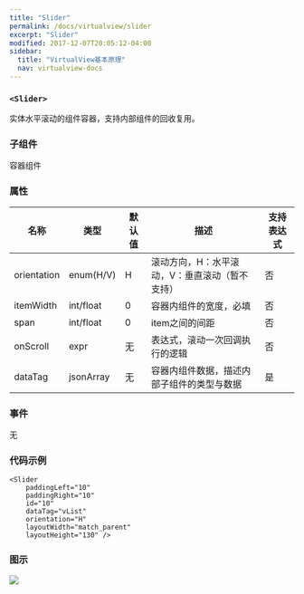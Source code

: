 ```yaml
---
title: "Slider"
permalink: /docs/virtualview/slider
excerpt: "Slider"
modified: 2017-12-07T20:05:12-04:00
sidebar:
  title: "VirtualView基本原理"
  nav: virtualview-docs
---
```


### `<Slider>`

实体水平滚动的组件容器，支持内部组件的回收复用。

### 子组件
容器组件

### 属性

|名称|类型|默认值|描述|支持表达式|
|---|---|---|---|---|
|orientation|enum(H/V)|H|滚动方向，H：水平滚动，V：垂直滚动（暂不支持）|否|
|itemWidth|int/float|0|容器内组件的宽度，必填|否|
|span|int/float|0|item之间的间距|否|
|onScroll|expr|无|表达式，滚动一次回调执行的逻辑|否|
|dataTag|jsonArray|无|容器内组件数据，描述内部子组件的类型与数据|是|

### 事件

无

### 代码示例

```
<Slider
    paddingLeft="10"
    paddingRight="10"
    id="10"
    dataTag="vList"
    orientation="H"
    layoutWidth="match_parent"
    layoutHeight="130" />
```

### 图示

![](https://gw.alicdn.com/tfs/TB1HnmchLDH8KJjy1XcXXcpdXXa-272-480.gif)
